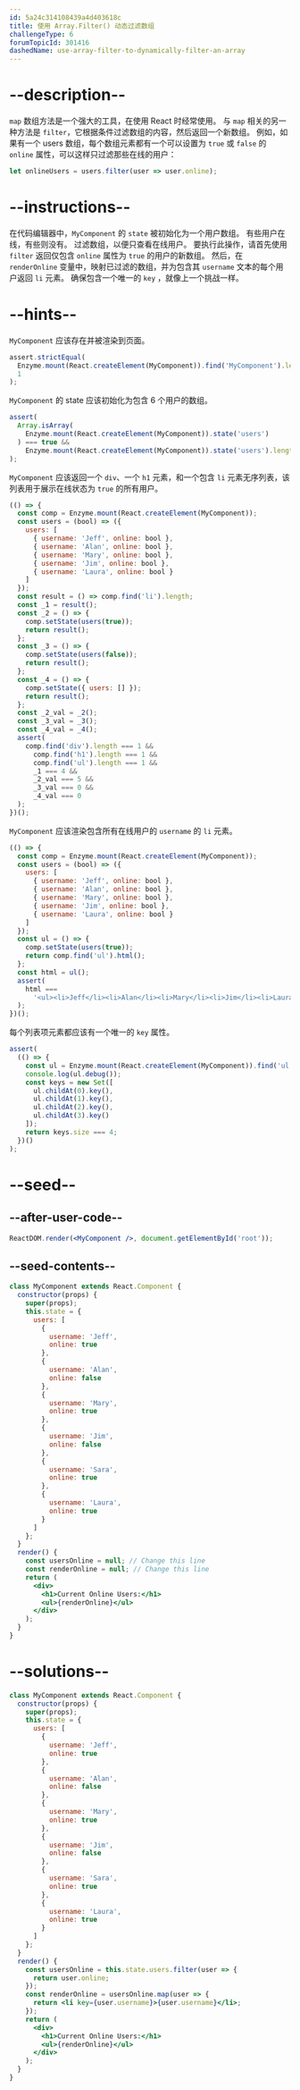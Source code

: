 ```yaml
---
id: 5a24c314108439a4d403618c
title: 使用 Array.Filter() 动态过滤数组
challengeType: 6
forumTopicId: 301416
dashedName: use-array-filter-to-dynamically-filter-an-array
---
```


# --description--

`map` 数组方法是一个强大的工具，在使用 React 时经常使用。 与 `map` 相关的另一种方法是 `filter`，它根据条件过滤数组的内容，然后返回一个新数组。 例如，如果有一个 users 数组，每个数组元素都有一个可以设置为 `true` 或 `false` 的 `online` 属性，可以这样只过滤那些在线的用户：

```js
let onlineUsers = users.filter(user => user.online);
```

# --instructions--

在代码编辑器中，`MyComponent` 的 `state` 被初始化为一个用户数组。 有些用户在线，有些则没有。 过滤数组，以便只查看在线用户。 要执行此操作，请首先使用 `filter` 返回仅包含 `online` 属性为 `true` 的用户的新数组。 然后，在 `renderOnline` 变量中，映射已过滤的数组，并为包含其 `username` 文本的每个用户返回 `li` 元素。 确保包含一个唯一的 `key` ，就像上一个挑战一样。

# --hints--

`MyComponent` 应该存在并被渲染到页面。

```js
assert.strictEqual(
  Enzyme.mount(React.createElement(MyComponent)).find('MyComponent').length,
  1
);
```

`MyComponent` 的 state 应该初始化为包含 6 个用户的数组。

```js
assert(
  Array.isArray(
    Enzyme.mount(React.createElement(MyComponent)).state('users')
  ) === true &&
    Enzyme.mount(React.createElement(MyComponent)).state('users').length === 6
);
```

`MyComponent` 应该返回一个 `div`、一个 `h1` 元素，和一个包含 `li` 元素无序列表，该列表用于展示在线状态为 `true` 的所有用户。

```js
(() => {
  const comp = Enzyme.mount(React.createElement(MyComponent));
  const users = (bool) => ({
    users: [
      { username: 'Jeff', online: bool },
      { username: 'Alan', online: bool },
      { username: 'Mary', online: bool },
      { username: 'Jim', online: bool },
      { username: 'Laura', online: bool }
    ]
  });
  const result = () => comp.find('li').length;
  const _1 = result();
  const _2 = () => {
    comp.setState(users(true));
    return result();
  };
  const _3 = () => {
    comp.setState(users(false));
    return result();
  };
  const _4 = () => {
    comp.setState({ users: [] });
    return result();
  };
  const _2_val = _2();
  const _3_val = _3();
  const _4_val = _4();
  assert(
    comp.find('div').length === 1 &&
      comp.find('h1').length === 1 &&
      comp.find('ul').length === 1 &&
      _1 === 4 &&
      _2_val === 5 &&
      _3_val === 0 &&
      _4_val === 0
  );
})();
```

`MyComponent` 应该渲染包含所有在线用户的 `username` 的 `li` 元素。

```js
(() => {
  const comp = Enzyme.mount(React.createElement(MyComponent));
  const users = (bool) => ({
    users: [
      { username: 'Jeff', online: bool },
      { username: 'Alan', online: bool },
      { username: 'Mary', online: bool },
      { username: 'Jim', online: bool },
      { username: 'Laura', online: bool }
    ]
  });
  const ul = () => {
    comp.setState(users(true));
    return comp.find('ul').html();
  };
  const html = ul();
  assert(
    html ===
      '<ul><li>Jeff</li><li>Alan</li><li>Mary</li><li>Jim</li><li>Laura</li></ul>'
  );
})();
```

每个列表项元素都应该有一个唯一的 `key` 属性。

```js
assert(
  (() => {
    const ul = Enzyme.mount(React.createElement(MyComponent)).find('ul');
    console.log(ul.debug());
    const keys = new Set([
      ul.childAt(0).key(),
      ul.childAt(1).key(),
      ul.childAt(2).key(),
      ul.childAt(3).key()
    ]);
    return keys.size === 4;
  })()
);
```

# --seed--

## --after-user-code--

```jsx
ReactDOM.render(<MyComponent />, document.getElementById('root'));
```

## --seed-contents--

```jsx
class MyComponent extends React.Component {
  constructor(props) {
    super(props);
    this.state = {
      users: [
        {
          username: 'Jeff',
          online: true
        },
        {
          username: 'Alan',
          online: false
        },
        {
          username: 'Mary',
          online: true
        },
        {
          username: 'Jim',
          online: false
        },
        {
          username: 'Sara',
          online: true
        },
        {
          username: 'Laura',
          online: true
        }
      ]
    };
  }
  render() {
    const usersOnline = null; // Change this line
    const renderOnline = null; // Change this line
    return (
      <div>
        <h1>Current Online Users:</h1>
        <ul>{renderOnline}</ul>
      </div>
    );
  }
}
```

# --solutions--

```jsx
class MyComponent extends React.Component {
  constructor(props) {
    super(props);
    this.state = {
      users: [
        {
          username: 'Jeff',
          online: true
        },
        {
          username: 'Alan',
          online: false
        },
        {
          username: 'Mary',
          online: true
        },
        {
          username: 'Jim',
          online: false
        },
        {
          username: 'Sara',
          online: true
        },
        {
          username: 'Laura',
          online: true
        }
      ]
    };
  }
  render() {
    const usersOnline = this.state.users.filter(user => {
      return user.online;
    });
    const renderOnline = usersOnline.map(user => {
      return <li key={user.username}>{user.username}</li>;
    });
    return (
      <div>
        <h1>Current Online Users:</h1>
        <ul>{renderOnline}</ul>
      </div>
    );
  }
}
```

